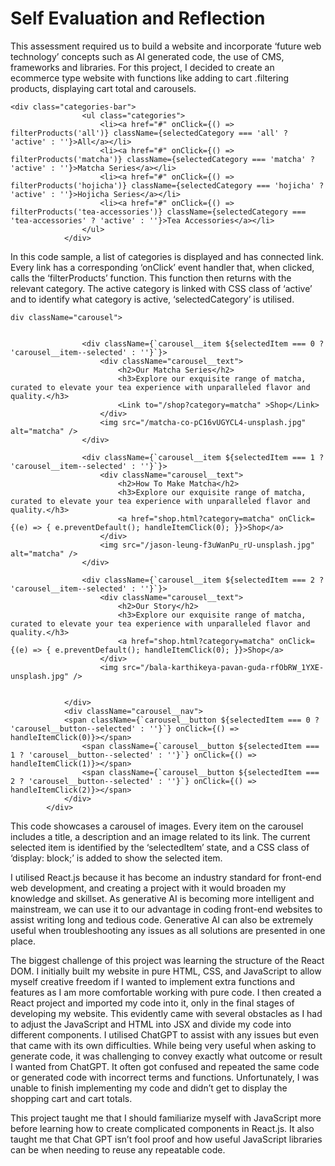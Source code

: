 # Self Evaluation and Reflection


This assessment required us to build a website and incorporate ‘future web technology’ concepts such as AI generated code, the use of CMS, frameworks and libraries. 
For this project, I decided to create an ecommerce type website with functions like adding to cart .filtering products, displaying cart total and carousels.

```
<div class="categories-bar">
                <ul class="categories">
                    <li><a href="#" onClick={() => filterProducts('all')} className={selectedCategory === 'all' ? 'active' : ''}>All</a></li>
                    <li><a href="#" onClick={() => filterProducts('matcha')} className={selectedCategory === 'matcha' ? 'active' : ''}>Matcha Series</a></li>
                    <li><a href="#" onClick={() => filterProducts('hojicha')} className={selectedCategory === 'hojicha' ? 'active' : ''}>Hojicha Series</a></li>
                    <li><a href="#" onClick={() => filterProducts('tea-accessories')} className={selectedCategory === 'tea-accessories' ? 'active' : ''}>Tea Accessories</a></li>
                </ul>
            </div>

```
In this code sample, a list of categories is displayed and has connected link. Every link has a corresponding ‘onClick’ event handler that, when clicked, calls the ‘filterProducts’ function. This function then returns with the relevant category. The active category is linked with CSS class of ‘active’ and to identify what category is active, ‘selectedCategory’ is utilised.



```
div className="carousel">
            
                
                <div className={`carousel__item ${selectedItem === 0 ? 'carousel__item--selected' : ''}`}>
                    <div className="carousel__text">
                        <h2>Our Matcha Series</h2>
                        <h3>Explore our exquisite range of matcha, curated to elevate your tea experience with unparalleled flavor and quality.</h3>
                        <Link to="/shop?category=matcha" >Shop</Link>
                    </div>
                    <img src="/matcha-co-pC16vUGYCL4-unsplash.jpg" alt="matcha" />
                </div>

                <div className={`carousel__item ${selectedItem === 1 ? 'carousel__item--selected' : ''}`}>
                    <div className="carousel__text">
                        <h2>How To Make Matcha</h2>
                        <h3>Explore our exquisite range of matcha, curated to elevate your tea experience with unparalleled flavor and quality.</h3>
                        <a href="shop.html?category=matcha" onClick={(e) => { e.preventDefault(); handleItemClick(0); }}>Shop</a>
                    </div>
                    <img src="/jason-leung-f3uWanPu_rU-unsplash.jpg" alt="matcha" />
                </div>

                <div className={`carousel__item ${selectedItem === 2 ? 'carousel__item--selected' : ''}`}>
                    <div className="carousel__text">
                        <h2>Our Story</h2>
                        <h3>Explore our exquisite range of matcha, curated to elevate your tea experience with unparalleled flavor and quality.</h3>
                        <a href="shop.html?category=matcha" onClick={(e) => { e.preventDefault(); handleItemClick(0); }}>Shop</a>
                    </div>
                    <img src="/bala-karthikeya-pavan-guda-rfObRW_1YXE-unsplash.jpg" />
              
                
            </div>
            <div className="carousel__nav">
            <span className={`carousel__button ${selectedItem === 0 ? 'carousel__button--selected' : ''}`} onClick={() => handleItemClick(0)}></span>
                <span className={`carousel__button ${selectedItem === 1 ? 'carousel__button--selected' : ''}`} onClick={() => handleItemClick(1)}></span>
                <span className={`carousel__button ${selectedItem === 2 ? 'carousel__button--selected' : ''}`} onClick={() => handleItemClick(2)}></span>
            </div>
        </div>
```
This code showcases a carousel of images. Every item on the carousel includes a title, a description and an image related to its link. The current selected item is identified by the ‘selectedItem’ state, and a CSS class of ‘display: block;’ is added to show the selected item.


I utilised React.js because it has become an industry standard for front-end web development, and creating a project with it would broaden my knowledge and skillset. As generative AI is becoming more intelligent and mainstream, we can use it to our advantage in coding front-end websites to assist writing long and tedious code. Generative AI can also be extremely useful when troubleshooting any issues as all solutions are presented in one place.

The biggest challenge of this project was learning the structure of the React DOM. I initially built my website in pure HTML, CSS, and JavaScript to allow myself creative freedom if I wanted to implement extra functions and features as I am more comfortable working with pure code.
I then created a React project and imported my code into it, only in the final stages of developing my website. This evidently came with several obstacles as I had to adjust the JavaScript and HTML into JSX and divide my code into different components. I utilised ChatGPT to assist with any issues but even that came with its own difficulties. While being very useful when asking to generate code, it was challenging to convey exactly what outcome or result I wanted from ChatGPT. It often got confused and repeated the same code or generated code with incorrect terms and functions. Unfortunately, I was unable to finish implementing my code and didn’t get to display the shopping cart and cart totals.

This project taught me that I should familiarize myself with JavaScript more before learning how to create complicated components in React.js. It also taught me that Chat GPT isn’t fool proof and how useful JavaScript libraries can be when needing to reuse any repeatable code.

